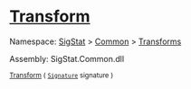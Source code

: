 # [Transform](./ComponentExtraction-100663565.md)

Namespace: [SigStat]() > [Common](./../../README.md) > [Transforms](./../README.md)

Assembly: SigStat.Common.dll

<sub>[Transform](./ComponentExtraction-100663565.md) ( [`Signature`](./../../Signature.md) signature )         <div style = "text-align: right" ></div></sub>
